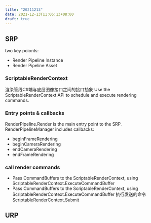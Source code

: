 ```yaml
---
title: "20211213"
date: 2021-12-13T11:06:13+08:00
draft: true
---
```


## SRP
two key poionts:
* Render Pipeline Instance
* Render Pipeline Asset
### ScriptableRenderContext
渲染管线C#端与底层图像接口之间的接口抽象
Use the ScriptableRenderContext API to schedule and execute rendering commands. 
### Entry points & callbacks
RenderPipeline.Render is the main entry point to the SRP.
 RenderPipelineManager includes callbacks:
* beginFrameRendering
* beginCameraRendering
* endCameraRendering
* endFrameRendering
### call render commands
* Pass CommandBuffers to the ScriptableRenderContext, using ScriptableRenderContext.ExecuteCommandBuffer
* Pass CommandBuffers to the ScriptableRenderContext, using ScriptableRenderContext.ExecuteCommandBuffer
执行发送的命令  ScriptableRenderContext.Submit
## URP